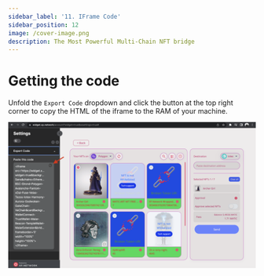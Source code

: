 ```yaml
---
sidebar_label: '11. IFrame Code'
sidebar_position: 12
image: /cover-image.png
description: The Most Powerful Multi-Chain NFT bridge
---
```


# Getting the code

Unfold the `Export Code` dropdown and click the button at the top right corner to copy the HTML of the iframe to the RAM of your machine.

![iframe](../static/img/../../../static/img/widget/15.png)
